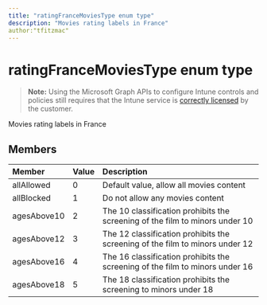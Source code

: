 ```yaml
---
title: "ratingFranceMoviesType enum type"
description: "Movies rating labels in France"
author:"tfitzmac"
---
```


# ratingFranceMoviesType enum type

> **Note:** Using the Microsoft Graph APIs to configure Intune controls and policies still requires that the Intune service is [correctly licensed](https://go.microsoft.com/fwlink/?linkid=839381) by the customer.

Movies rating labels in France
## Members
|Member|Value|Description|
|:---|:---|:---|
|allAllowed|0|Default value, allow all movies content|
|allBlocked|1|Do not allow any movies content|
|agesAbove10|2|The 10 classification prohibits the screening of the film to minors under 10|
|agesAbove12|3|The 12 classification prohibits the screening of the film to minors under 12|
|agesAbove16|4|The 16 classification prohibits the screening of the film to minors under 16|
|agesAbove18|5|The 18 classification prohibits the screening to minors under 18|



